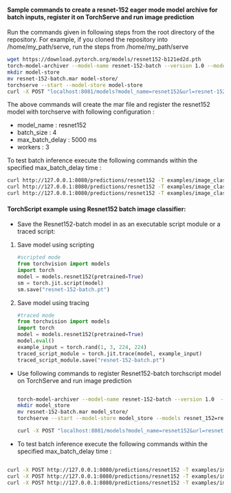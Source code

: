 #### Sample commands to create a resnet-152 eager mode model archive for batch inputs, register it on TorchServe and run image prediction
Run the commands given in following steps from the root directory of the repository. For example, if you cloned the repository into /home/my_path/serve, run the steps from /home/my_path/serve

```bash
wget https://download.pytorch.org/models/resnet152-b121ed2d.pth
torch-model-archiver --model-name resnet-152-batch --version 1.0 --model-file examples/image_classifier/resnet_152_batch/model.py --serialized-file resnet152-b121ed2d.pth --handler image_classifier --extra-files examples/image_classifier/index_to_name.json
mkdir model-store
mv resnet-152-batch.mar model-store/
torchserve --start --model-store model-store
curl -X POST "localhost:8081/models?model_name=resnet152&url=resnet-152-batch.mar&batch_size=4&max_batch_delay=5000&initial_workers=3&synchronous=true"
```

The above commands will create the mar file and register the resnet152 model with torchserve with following configuration :

 - model_name : resnet152
 - batch_size : 4
 - max_batch_delay : 5000 ms
 - workers : 3

To test batch inference execute the following commands within the specified max_batch_delay time :

```bash
curl http://127.0.0.1:8080/predictions/resnet152 -T examples/image_classifier/resnet_152_batch/images/croco.jpg &
curl http://127.0.0.1:8080/predictions/resnet152 -T examples/image_classifier/resnet_152_batch/images/dog.jpg &
curl http://127.0.0.1:8080/predictions/resnet152 -T examples/image_classifier/resnet_152_batch/images/kitten.jpg &
```

#### TorchScript example using Resnet152 batch image classifier:

* Save the Resnet152-batch model in as an executable script module or a traced script:

1. Save model using scripting
   ```python
   #scripted mode
   from torchvision import models
   import torch
   model = models.resnet152(pretrained=True)
   sm = torch.jit.script(model)
   sm.save("resnet-152-batch.pt")
   ```

2. Save model using tracing
   ```python
   #traced mode
   from torchvision import models
   import torch
   model = models.resnet152(pretrained=True)
   model.eval()
   example_input = torch.rand(1, 3, 224, 224)
   traced_script_module = torch.jit.trace(model, example_input)
   traced_script_module.save("resnet-152-batch.pt")
   ```  

* Use following commands to register Resnet152-batch torchscript model on TorchServe and run image prediction

    ```bash

    torch-model-archiver --model-name resnet-152-batch --version 1.0  --serialized-file resnet-152-batch.pt --extra-files examples/image_classifier/index_to_name.json  --handler image_classifier
    mkdir model_store
    mv resnet-152-batch.mar model_store/
    torchserve --start --model-store model_store --models resnet_152=resnet-152-batch.mar

    curl -X POST "localhost:8081/models?model_name=resnet152&url=resnet-152-batch.mar&batch_size=4&max_batch_delay=5000&initial_workers=3&synchronous=true"
    ```

* To test batch inference execute the following commands within the specified max_batch_delay time :

```bash

curl -X POST http://127.0.0.1:8080/predictions/resnet152 -T examples/image_classifier/resnet_152_batch/images/croco.jpg &
curl -X POST http://127.0.0.1:8080/predictions/resnet152 -T examples/image_classifier/resnet_152_batch/images/dog.jpg &
curl -X POST http://127.0.0.1:8080/predictions/resnet152 -T examples/image_classifier/resnet_152_batch/images/kitten.jpg &

```
